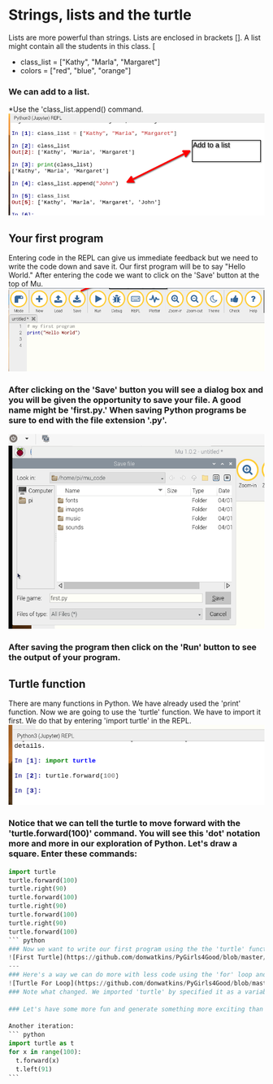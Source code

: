 # Strings, lists and the turtle
Lists are more powerful than strings. Lists are enclosed in brackets []. A list might contain all the students in this class. [
* class_list = ["Kathy", "Marla", "Margaret"]
* colors = ["red", "blue", "orange"]
### We can add to a list.
*Use the 'class_list.append() command. 
![List append](https://github.com/donwatkins/PyGirls4Good/blob/master/Images/AddToList.png)

## Your first program
Entering code in the REPL can give us immediate feedback but we need to write the code down and save it. Our first program will be to say "Hello World." After entering the code we want to click on the 'Save' button at the top of Mu. 
![Hello World](https://github.com/donwatkins/PyGirls4Good/blob/master/Images/MyFirstProgram.png)
### After clicking on the 'Save' button you will see a dialog box and you will be given the opportunity to save your file. A good name might be 'first.py.' When saving Python programs be sure to end with the file extension '.py'. 
![Save my first program](https://github.com/donwatkins/PyGirls4Good/blob/master/Images/SaveMyFirstProgram.png)
### After saving the program then click on the 'Run' button to see the output of your program. 

## Turtle function
There are many functions in Python. We have already used the 'print' function. Now we are going to use the 'turtle' function. We have to import it first. We do that by entering 'import turtle' in the REPL. 
![import turtle](https://github.com/donwatkins/PyGirls4Good/blob/master/Images/import_turtle.png)
### Notice that we can tell the turtle to move forward with the 'turtle.forward(100)' command. You will see this 'dot' notation more and more in our exploration of Python. Let's draw a square. Enter these commands:
```` python
import turtle
turtle.forward(100)
turtle.right(90)
turtle.forward(100)
turtle.right(90)
turtle.forward(100)
turtle.right(90)
turtle.forward(100)
``` python 
### Now we want to write our first program using the the 'turtle' function and save it.  We begin by clicking on the 'New' button in Mu. Then we enter "import turtle.' Add a comment at the top of your file. What are the next lines of code? Be sure to 'Save' and then 'Run' your program. 
![First Turtle](https://github.com/donwatkins/PyGirls4Good/blob/master/Images/FirstTurtleProgram.png)
---
### Here's a way we can do more with less code using the 'for' loop and specify a 'range'. 
![Turtle For Loop](https://github.com/donwatkins/PyGirls4Good/blob/master/Images/TurtleForLoop.png)
### Note what changed. We imported 'turtle' by specified it as a variable 't'. Then we used a 'for' loop together with the 'range' function to eliminate some of code and we still finished with a nice square. Be sure to do this yourself and save your work. 

### Let's have some more fun and generate something more exciting than a square. Change the 'range' value to 100 and the turn angle to 91. What happened? 

Another iteration: 
``` python
import turtle as t
for x in range(100):
  t.forward(x)
  t.left(91)
```








